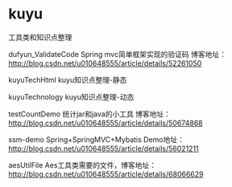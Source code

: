 # kuyu
工具类和知识点整理

dufyun_ValidateCode	 Spring mvc简单框架实现的验证码 博客地址：http://blog.csdn.net/u010648555/article/details/52261050

kuyuTechHtml	kuyu知识点整理-静态

kuyuTechnology	kuyu知识点整理-动态

testCountDemo	统计jar和java的小工具 博客地址：http://blog.csdn.net/u010648555/article/details/50674868

ssm-demo   Spring+SpringMVC+Mybatis Demo地址：http://blog.csdn.net/u010648555/article/details/56021211


aesUtilFile  Aes工具类需要的文件，博客地址：http://blog.csdn.net/u010648555/article/details/68066629